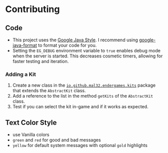 # Contributing

## Code

- This project uses the [Google Java Style](https://google.github.io/styleguide/javaguide.html). I recommend
  using [google-java-format](https://github.com/google/google-java-format) to format your code for you.
- Setting the `EG_DEBUG` environment variable to `true` enables debug mode when the server is started. This decreases
  cosmetic timers, allowing for faster testing and iteration.

### Adding a Kit

1. Create a new class in the [`io.github.mal32.endergames.kits`](/src/main/java/io/github/mal32/endergames/kits) package
   that extends the `AbstractKit` class.
2. Add a reference to the list in the method `getKits` of the `AbstractKit` class.
3. Test if you can select the kit in-game and if it works as expected.

## Text Color Style

- use Vanilla colors
- `green` and `red` for good and bad messages
- `yellow` for default system messages with optional `gold` highlights